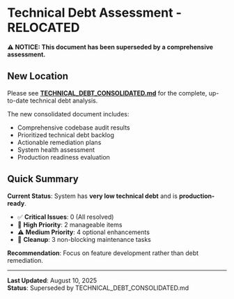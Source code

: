 # Technical Debt Assessment - RELOCATED

**⚠️ NOTICE: This document has been superseded by a comprehensive assessment.**

## New Location

Please see **[TECHNICAL_DEBT_CONSOLIDATED.md](TECHNICAL_DEBT_CONSOLIDATED.md)** for the complete, up-to-date technical debt analysis.

The new consolidated document includes:
- Comprehensive codebase audit results
- Prioritized technical debt backlog  
- Actionable remediation plans
- System health assessment
- Production readiness evaluation

## Quick Summary

**Current Status**: System has **very low technical debt** and is **production-ready**.

- ✅ **Critical Issues**: 0 (All resolved)
- 📝 **High Priority**: 2 manageable items  
- ⚠️ **Medium Priority**: 4 optional enhancements
- 🧹 **Cleanup**: 3 non-blocking maintenance tasks

**Recommendation**: Focus on feature development rather than debt remediation.

---

**Last Updated**: August 10, 2025  
**Status**: Superseded by TECHNICAL_DEBT_CONSOLIDATED.md